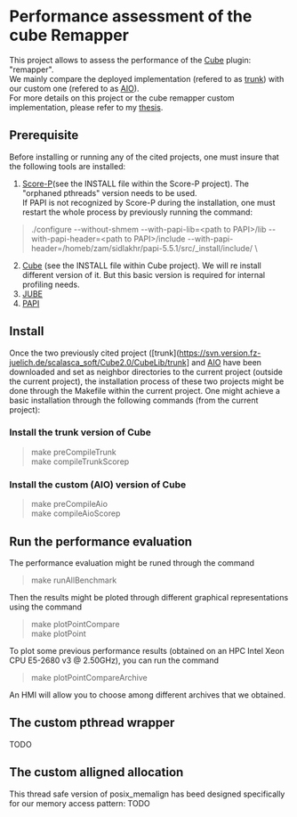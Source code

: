 # Performance assessment of the cube Remapper
This project allows to assess the performance of the [Cube](http://www.scalasca.org/software/cube-4.x/download.html) plugin: "remapper".</br>
We mainly compare the deployed implementation (refered to as [trunk](https://svn.version.fz-juelich.de/scalasca_soft/Cube2.0/CubeLib/trunk)) with our custom one (refered to as [AIO](https://svn.version.fz-juelich.de/scalasca_soft/Cube2.0/CubeLib/branches/DEV-SL-AIO)). </br>
For more details on this project or the cube remapper custom implementation, please refer to my [thesis](https://trac.version.fz-juelich.de/scalasca_docs/browser/Theses/2017/sidlakhdar/Thesis/main.pdf).

## Prerequisite
Before installing or running any of the cited projects, one must insure that the following tools are installed:
  1. [Score-P](http://www.vi-hps.org/projects/score-p/)(see the INSTALL file within the Score-P project).  The "orphaned pthreads" version needs to be used.</br>
  If PAPI is not recognized by Score-P during the installation, one must restart the whole process by previously running the command:
  > ./configure --without-shmem --with-papi-lib=\<path to PAPI\>/lib --with-papi-header=\<path to PAPI\>/include
		--with-papi-header=/homeb/zam/sidlakhr/papi-5.5.1/src/_install/include/ \
  2. [Cube](http://www.scalasca.org/software/cube-4.x/download.html) (see the INSTALL file within Cube project).  We will re install different version of it.   But this basic version is required for internal profiling needs.</br>
  3. [JUBE](http://www.fz-juelich.de/ias/jsc/EN/Expertise/Support/Software/JUBE/JUBE2/_node.html)</br>
  4. [PAPI](http://icl.cs.utk.edu/papi/index.html) </br>

## Install
Once the two previously cited project ([trunk](https://svn.version.fz-juelich.de/scalasca_soft/Cube2.0/CubeLib/trunk] and [AIO](https://svn.version.fz-juelich.de/scalasca_soft/Cube2.0/CubeLib/branches/DEV-SL-AIO]) have been downloaded and set as neighbor directories to the current project (outside the current project), the installation process of these two projects might be done through the Makefile within the current project.   One might achieve a basic installation through the following commands (from the current project):

### Install the trunk version of Cube
>make preCompileTrunk   </br>
>make compileTrunkScorep </br> 

### Install the custom (AIO) version of Cube
>make preCompileAio        </br>
>make compileAioScorep     </br>

## Run the performance evaluation
The performance evaluation might be runed through the command </br>
>make runAllBenchmark </br>

Then the results might be ploted through different graphical representations using the command </br>
>make plotPointCompare </br>
>make plotPoint </br>

To plot some previous performance results (obtained on an HPC Intel Xeon CPU E5-2680 v3 @ 2.50GHz), you can run the command </br>
>make plotPointCompareArchive

An HMI will allow you to choose among different archives that we obtained.

## The custom pthread wrapper
TODO

## The custom alligned allocation
This thread safe version of posix_memalign has beed designed specifically for our memory access pattern:
TODO
